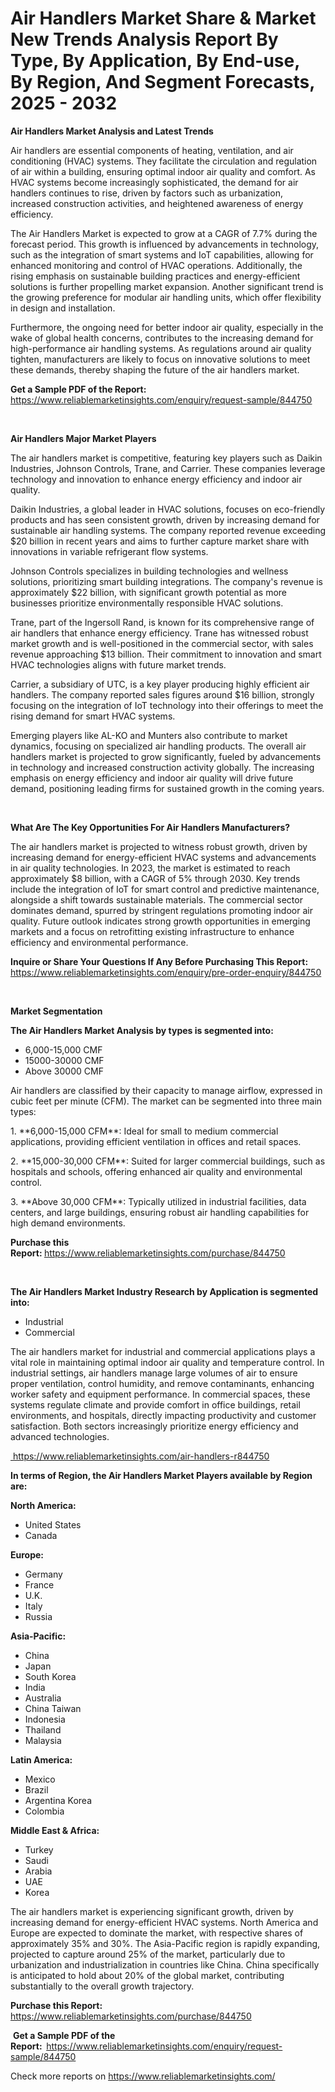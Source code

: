 <p><h1>Air Handlers Market Share & Market New Trends Analysis Report By Type, By Application, By End-use, By Region, And Segment Forecasts, 2025 - 2032</h1></p><p><strong>Air Handlers Market Analysis and Latest Trends</strong></p>
<p><p>Air handlers are essential components of heating, ventilation, and air conditioning (HVAC) systems. They facilitate the circulation and regulation of air within a building, ensuring optimal indoor air quality and comfort. As HVAC systems become increasingly sophisticated, the demand for air handlers continues to rise, driven by factors such as urbanization, increased construction activities, and heightened awareness of energy efficiency.</p><p>The Air Handlers Market is expected to grow at a CAGR of 7.7% during the forecast period. This growth is influenced by advancements in technology, such as the integration of smart systems and IoT capabilities, allowing for enhanced monitoring and control of HVAC operations. Additionally, the rising emphasis on sustainable building practices and energy-efficient solutions is further propelling market expansion. Another significant trend is the growing preference for modular air handling units, which offer flexibility in design and installation.</p><p>Furthermore, the ongoing need for better indoor air quality, especially in the wake of global health concerns, contributes to the increasing demand for high-performance air handling systems. As regulations around air quality tighten, manufacturers are likely to focus on innovative solutions to meet these demands, thereby shaping the future of the air handlers market.</p></p>
<p><strong>Get a Sample PDF of the Report:&nbsp;</strong> <a href="https://www.reliablemarketinsights.com/enquiry/request-sample/844750?utm_campaign=2538&utm_medium=2&utm_source=Github&utm_content=ia&utm_term=08042025&utm_id=air-handlers">https://www.reliablemarketinsights.com/enquiry/request-sample/844750</a></p>
<p>&nbsp;</p>
<p><strong>Air Handlers Major Market Players</strong></p>
<p><p>The air handlers market is competitive, featuring key players such as Daikin Industries, Johnson Controls, Trane, and Carrier. These companies leverage technology and innovation to enhance energy efficiency and indoor air quality. </p><p>Daikin Industries, a global leader in HVAC solutions, focuses on eco-friendly products and has seen consistent growth, driven by increasing demand for sustainable air handling systems. The company reported revenue exceeding $20 billion in recent years and aims to further capture market share with innovations in variable refrigerant flow systems.</p><p>Johnson Controls specializes in building technologies and wellness solutions, prioritizing smart building integrations. The company's revenue is approximately $22 billion, with significant growth potential as more businesses prioritize environmentally responsible HVAC solutions.</p><p>Trane, part of the Ingersoll Rand, is known for its comprehensive range of air handlers that enhance energy efficiency. Trane has witnessed robust market growth and is well-positioned in the commercial sector, with sales revenue approaching $13 billion. Their commitment to innovation and smart HVAC technologies aligns with future market trends.</p><p>Carrier, a subsidiary of UTC, is a key player producing highly efficient air handlers. The company reported sales figures around $16 billion, strongly focusing on the integration of IoT technology into their offerings to meet the rising demand for smart HVAC systems.</p><p>Emerging players like AL-KO and Munters also contribute to market dynamics, focusing on specialized air handling products. The overall air handlers market is projected to grow significantly, fueled by advancements in technology and increased construction activity globally. The increasing emphasis on energy efficiency and indoor air quality will drive future demand, positioning leading firms for sustained growth in the coming years.</p></p>
<p>&nbsp;</p>
<p><strong>What Are The Key Opportunities For Air Handlers Manufacturers?</strong></p>
<p><p>The air handlers market is projected to witness robust growth, driven by increasing demand for energy-efficient HVAC systems and advancements in air quality technologies. In 2023, the market is estimated to reach approximately $8 billion, with a CAGR of 5% through 2030. Key trends include the integration of IoT for smart control and predictive maintenance, alongside a shift towards sustainable materials. The commercial sector dominates demand, spurred by stringent regulations promoting indoor air quality. Future outlook indicates strong growth opportunities in emerging markets and a focus on retrofitting existing infrastructure to enhance efficiency and environmental performance.</p></p>
<p><strong>Inquire or Share Your Questions If Any Before Purchasing This Report:</strong> <a href="https://www.reliablemarketinsights.com/enquiry/pre-order-enquiry/844750?utm_campaign=2538&utm_medium=2&utm_source=Github&utm_content=ia&utm_term=08042025&utm_id=air-handlers">https://www.reliablemarketinsights.com/enquiry/pre-order-enquiry/844750</a></p>
<p>&nbsp;</p>
<p><strong>Market Segmentation</strong></p>
<p><strong>The Air Handlers Market Analysis by types is segmented into:</strong></p>
<p><ul><li>6,000-15,000 CMF</li><li>15000-30000 CMF</li><li>Above 30000 CMF</li></ul></p>
<p><p>Air handlers are classified by their capacity to manage airflow, expressed in cubic feet per minute (CFM). The market can be segmented into three main types: </p><p>1. **6,000-15,000 CFM**: Ideal for small to medium commercial applications, providing efficient ventilation in offices and retail spaces. </p><p>2. **15,000-30,000 CFM**: Suited for larger commercial buildings, such as hospitals and schools, offering enhanced air quality and environmental control.</p><p>3. **Above 30,000 CFM**: Typically utilized in industrial facilities, data centers, and large buildings, ensuring robust air handling capabilities for high demand environments.</p></p>
<p><strong>Purchase this Report:&nbsp;</strong><a href="https://www.reliablemarketinsights.com/purchase/844750?utm_campaign=2538&utm_medium=2&utm_source=Github&utm_content=ia&utm_term=08042025&utm_id=air-handlers">https://www.reliablemarketinsights.com/purchase/844750</a></p>
<p>&nbsp;</p>
<p><strong>The Air Handlers Market Industry Research by Application is segmented into:</strong></p>
<p><ul><li>Industrial</li><li>Commercial</li></ul></p>
<p><p>The air handlers market for industrial and commercial applications plays a vital role in maintaining optimal indoor air quality and temperature control. In industrial settings, air handlers manage large volumes of air to ensure proper ventilation, control humidity, and remove contaminants, enhancing worker safety and equipment performance. In commercial spaces, these systems regulate climate and provide comfort in office buildings, retail environments, and hospitals, directly impacting productivity and customer satisfaction. Both sectors increasingly prioritize energy efficiency and advanced technologies.</p></p>
<p><a href="https://www.reliablemarketinsights.com/air-handlers-r844750?utm_campaign=2538&utm_medium=2&utm_source=Github&utm_content=ia&utm_term=08042025&utm_id=air-handlers">&nbsp;https://www.reliablemarketinsights.com/air-handlers-r844750</a></p>
<p><strong>In terms of Region, the Air Handlers Market Players available by Region are:</strong></p>
<p>
    <p> <strong> North America: </strong>
        <ul>
            <li>United States</li>
            <li>Canada</li>
        </ul>
        </p> 
    <p> <strong> Europe: </strong>
        <ul>
            <li>Germany</li>
            <li>France</li>
            <li>U.K.</li>
            <li>Italy</li>
            <li>Russia</li>
        </ul>
        </p> 
    <p> <strong> Asia-Pacific: </strong>
        <ul>
            <li>China</li>
            <li>Japan</li>
            <li>South Korea</li>
            <li>India</li>
            <li>Australia</li>
            <li>China Taiwan</li>
            <li>Indonesia</li>
            <li>Thailand</li>
            <li>Malaysia</li>
        </ul>
        </p> 
    <p> <strong> Latin America: </strong>
        <ul>
            <li>Mexico</li>
            <li>Brazil</li>
            <li>Argentina Korea</li>
            <li>Colombia</li>
        </ul>
        </p> 
    <p> <strong> Middle East & Africa: </strong>
        <ul>
            <li>Turkey</li>
            <li>Saudi</li>
            <li>Arabia</li>
            <li>UAE</li>
            <li>Korea</li>
        </ul>
    </p>
    </p>
<p><p>The air handlers market is experiencing significant growth, driven by increasing demand for energy-efficient HVAC systems. North America and Europe are expected to dominate the market, with respective shares of approximately 35% and 30%. The Asia-Pacific region is rapidly expanding, projected to capture around 25% of the market, particularly due to urbanization and industrialization in countries like China. China specifically is anticipated to hold about 20% of the global market, contributing substantially to the overall growth trajectory.</p></p>
<p><strong>Purchase this Report: </strong><a href="https://www.reliablemarketinsights.com/purchase/844750?utm_campaign=2538&utm_medium=2&utm_source=Github&utm_content=ia&utm_term=08042025&utm_id=air-handlers">https://www.reliablemarketinsights.com/purchase/844750</a></p>
<p>&nbsp;<strong>Get a Sample PDF of the Report:&nbsp;&nbsp;</strong><a href="https://www.reliablemarketinsights.com/enquiry/request-sample/844750?utm_campaign=2538&utm_medium=2&utm_source=Github&utm_content=ia&utm_term=08042025&utm_id=air-handlers">https://www.reliablemarketinsights.com/enquiry/request-sample/844750</a></p>
<p><strong></strong></p>
<p>Check more reports on <a href="https://www.reliablemarketinsights.com/?utm_campaign=2538&utm_medium=2&utm_source=Github&utm_content=ia&utm_term=08042025&utm_id=air-handlers">https://www.reliablemarketinsights.com/</a></p>
